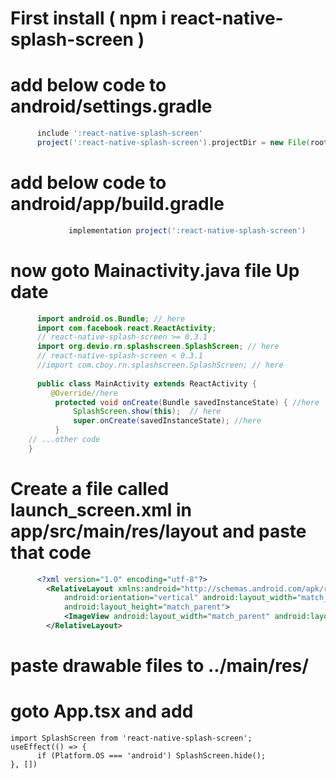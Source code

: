 # First install ( npm i react-native-splash-screen )
# add below code to android/settings.gradle
```gradle
      include ':react-native-splash-screen'   
      project(':react-native-splash-screen').projectDir = new File(rootProject.projectDir, '../node_modules/react-native-splash-screen/android')
```
# add below code to android/app/build.gradle
```gradle
             implementation project(':react-native-splash-screen')
```
# now goto Mainactivity.java file Up date 
```java
      import android.os.Bundle; // here
      import com.facebook.react.ReactActivity;
      // react-native-splash-screen >= 0.3.1
      import org.devio.rn.splashscreen.SplashScreen; // here
      // react-native-splash-screen < 0.3.1
      //import com.cboy.rn.splashscreen.SplashScreen; // here
      
      public class MainActivity extends ReactActivity {
         @Override//here
          protected void onCreate(Bundle savedInstanceState) { //here
              SplashScreen.show(this);  // here
              super.onCreate(savedInstanceState); //here
          }
    // ...other code
    }
```
# Create a file called launch_screen.xml in app/src/main/res/layout and paste that code
```xml
      <?xml version="1.0" encoding="utf-8"?>
        <RelativeLayout xmlns:android="http://schemas.android.com/apk/res/android"
            android:orientation="vertical" android:layout_width="match_parent"
            android:layout_height="match_parent">
            <ImageView android:layout_width="match_parent" android:layout_height="match_parent" android:src="@drawable/launch_screen" android:scaleType="centerCrop" />
        </RelativeLayout>

```
# paste drawable files to ../main/res/

# goto App.tsx and add
```tsx
import SplashScreen from 'react-native-splash-screen';
useEffect(() => {
      if (Platform.OS === 'android') SplashScreen.hide();
}, [])
```
